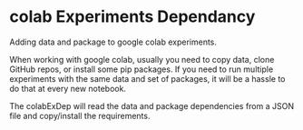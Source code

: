 # colab Experiments Dependancy
Adding data and package to google colab experiments.

When working with google colab, usually you need to copy data, clone GitHub repos, or install some pip packages. If you need to run multiple experiments with the same data and set of packages, it will be a hassle to do that at every new notebook.

The colabExDep will read the data and package dependencies from a JSON file and copy/install the requirements.
